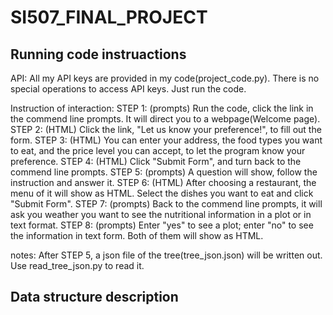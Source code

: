 # SI507_FINAL_PROJECT

## Running code instruactions

API: 
  All my API keys are provided in my code(project_code.py). There is no special operations to access API keys. Just run the code.

Instruction of interaction:
  STEP 1: (prompts) Run the code, click the link in the commend line prompts. It will direct you to a webpage(Welcome page).
  STEP 2: (HTML) Click the link, "Let us know your preference!", to fill out the form.
  STEP 3: (HTML) You can enter your address, the food types you want to eat, and the price level you can accept, to let the program know your preference. 
  STEP 4: (HTML) Click "Submit Form", and turn back to the commend line prompts.
  STEP 5: (prompts) A question will show, follow the instruction and answer it.
  STEP 6: (HTML) After choosing a restaurant, the menu of it will show as HTML. Select the dishes you want to eat and click "Submit Form".
  STEP 7: (prompts) Back to the commend line prompts, it will ask you weather you want to see the nutritional information in a plot or in text format.
  STEP 8: (prompts) Enter "yes" to see a plot; enter "no" to see the information in text form. Both of them will show as HTML.
  
notes:
  After STEP 5, a json file of the tree(tree_json.json) will be written out. Use read_tree_json.py to read it.


## Data structure description
